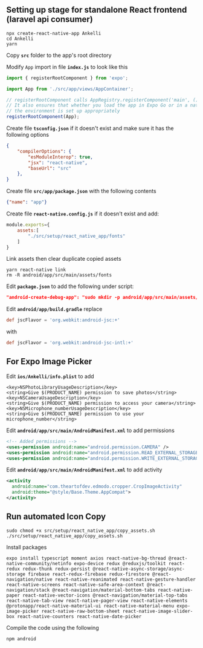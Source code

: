 ## Setting up stage for standalone React frontend (laravel api consumer)

```properties
npx create-react-native-app Ankelli
cd Ankelli
yarn
```

Copy **`src`** folder to the app's root directory

Modify `App` import in file **`index.js`** to look like this
```js
import { registerRootComponent } from 'expo';

import App from './src/app/views/AppContainer';

// registerRootComponent calls AppRegistry.registerComponent('main', () => App);
// It also ensures that whether you load the app in Expo Go or in a native build,
// the environment is set up appropriately
registerRootComponent(App);
```

Create file **`tsconfig.json`** if it doesn't exist and make sure it has the following options
```json
{
    "compilerOptions": {
        "esModuleInterop": true,
        "jsx": "react-native",
        "baseUrl": "src"
    },
}
```

Create file **`src/app/package.json`** with the following contents
```json
{"name": "app"}
```

Create file **`react-native.config.js`** if it doesn't exist and add:

```js
module.exports={
    assets:[
        "./src/setup/react_native_app/fonts"
    ]
}
```

Link assets then clear duplicate copied assets
```properties
yarn react-native link
rm -R android/app/src/main/assets/fonts
```

Edit **`package.json`** to add the following under script:
```json
"android-create-debug-app": "sudo mkdir -p android/app/src/main/assets/ && sudo react-native bundle --platform android --minify --dev false --entry-file index.js --bundle-output android/app/src/main/assets/index.android.bundle --assets-dest android/app/src/main/res && cd android && ./gradlew assembleDebug && cd .. && mv android/app/build/outputs/apk/debug/app-debug.apk app-debug.apk"
```

Edit **`android/app/build.gradle`**
replace
```gradle
def jscFlavor = 'org.webkit:android-jsc:+'
```
with
```gradle
def jscFlavor = 'org.webkit:android-jsc-intl:+'
```

## For Expo Image Picker

Edit **`ios/Ankelli/info.plist`** to add
```plist
<key>NSPhotoLibraryUsageDescription</key>
<string>Give $(PRODUCT_NAME) permission to save photos</string>
<key>NSCameraUsageDescription</key>
<string>Give $(PRODUCT_NAME) permission to access your camera</string>
<key>NSMicrophone_numberUsageDescription</key>
<string>Give $(PRODUCT_NAME) permission to use your microphone_number</string>
```

Edit **`android/app/src/main/AndroidManifest.xml`** to add permissions
```xml
<!-- Added permissions -->
<uses-permission android:name="android.permission.CAMERA" />
<uses-permission android:name="android.permission.READ_EXTERNAL_STORAGE" />
<uses-permission android:name="android.permission.WRITE_EXTERNAL_STORAGE" />
```
Edit **`android/app/src/main/AndroidManifest.xml`** to add activity
```xml
<activity
  android:name="com.theartofdev.edmodo.cropper.CropImageActivity"
  android:theme="@style/Base.Theme.AppCompat">
</activity>
```

## Run automated Icon Copy
```properties
sudo chmod +x src/setup/react_native_app/copy_assets.sh
./src/setup/react_native_app/copy_assets.sh
```

Install packages
```properties
expo install typescript moment axios react-native-bg-thread @react-native-community/netinfo expo-device redux @reduxjs/toolkit react-redux redux-thunk redux-persist @react-native-async-storage/async-storage firebase react-redux-firebase redux-firestore @react-navigation/native react-native-reanimated react-native-gesture-handler react-native-screens react-native-safe-area-context @react-navigation/stack @react-navigation/material-bottom-tabs react-native-paper react-native-vector-icons @react-navigation/material-top-tabs react-native-tab-view react-native-pager-view react-native-elements @protonapp/react-native-material-ui react-native-material-menu expo-image-picker react-native-raw-bottom-sheet react-native-image-slider-box react-native-counters react-native-date-picker
```

Compile the code using the following

```properties
npm android
```

